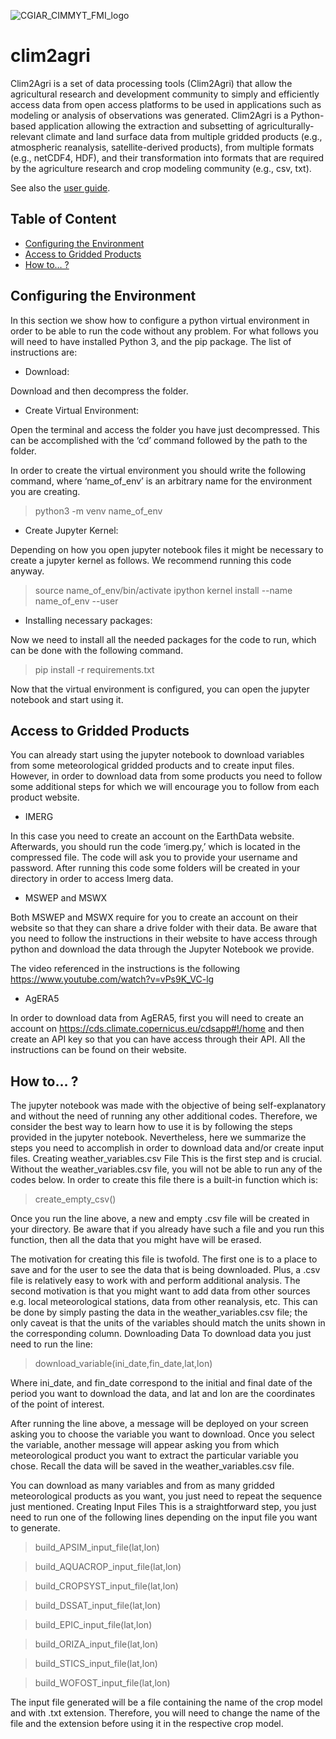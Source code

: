 ![CGIAR_CIMMYT_FMI_logo](https://github.com/ForesightInitiative/clim2agri/assets/14908724/db00109f-b3d7-40e5-876b-036bed3cfb86)

# clim2agri
Clim2Agri is a set of data processing tools (Clim2Agri) that allow the agricultural research and development community to simply and efficiently access data from open access platforms to be used in applications such as modeling or analysis of observations was generated. Clim2Agri is a Python-based application allowing the extraction and subsetting of agriculturally-relevant climate and land surface data from multiple gridded products (e.g., atmospheric reanalysis, satellite-derived products), from multiple formats (e.g., netCDF4, HDF), and their transformation into formats that are required by the agriculture research and crop modeling community (e.g., csv, txt).

See also the [user guide](https://github.com/ForesightInitiative/clim2agri/blob/main/Clim2Agri_Report.pdf).

## Table of Content

- [Configuring the Environment](#configuring-the-environment)
- [Access to Gridded Products](#access-to-gridded-products)
- [How to… ?](#how-to-)


##  Configuring the Environment 

In this section we show how to configure a python virtual environment in order to be able to run the code without any problem. For what follows you will need to have installed Python 3, and the pip package. The list of instructions are:

* Download:

Download and then decompress the folder.

* Create Virtual Environment:
  
Open the terminal and access the folder you have just decompressed. This can be accomplished with the ‘cd’ command followed by the path to the folder.

In order to create the virtual environment you should write the following command, where ‘name_of_env’ is an arbitrary name for the environment you are creating.

> python3 -m venv name_of_env

* Create Jupyter Kernel:
  
Depending on how you open jupyter notebook files it might be necessary to create a jupyter kernel as follows. We recommend running this code anyway.

> source name_of_env/bin/activate
> ipython kernel install --name name_of_env --user

* Installing necessary packages:
  
 Now we need to install all the needed packages for the code to run, which can be done with the following command.

> pip install -r requirements.txt

Now that the virtual environment is configured, you can open the jupyter notebook and start using it.

## Access to Gridded Products

You can already start using the jupyter notebook to download variables from some meteorological gridded products and to create input files. However, in order to download data from some products you need to follow some additional steps for which we will encourage you to follow from each product website.

* IMERG
  
In this case you need to create an account on the EarthData website. Afterwards, you should run the code ‘imerg.py,’ which is located in the compressed file. The code will ask you to provide your username and password. After running this code some folders will be created in your directory in order to access Imerg data.

* MSWEP and MSWX
  
Both MSWEP and MSWX require for you to create an account on their website so that they can share a drive folder with their data. Be aware that you need to follow the instructions in their website to have access through python and download the data through the Jupyter Notebook we provide.

The video referenced in the instructions is the following https://www.youtube.com/watch?v=vPs9K_VC-lg 

* AgERA5

In order to download data from AgERA5, first you will need to create an account on https://cds.climate.copernicus.eu/cdsapp#!/home and then create an API key so that you can have access through their API. All the instructions can be found on their website.


## How to… ? 

The jupyter notebook was made with the objective of being self-explanatory and without the need of running any other additional codes. Therefore, we consider the best way to learn how to use it is by following the steps provided in the jupyter notebook. Nevertheless, here we summarize the steps you need to accomplish in order to download data and/or create input files.
Creating weather_variables.csv File
This is the first step and is crucial. Without the weather_variables.csv file, you will not be able to run any of the codes below. In order to create this file there is a built-in function which is:

> create_empty_csv()

Once you run the line above, a new and empty .csv file will be created in your directory. Be aware that if you already have such a file and you run this function, then all the data that you might have will be erased.

The motivation for creating this file is twofold. The first one is to a place to save and for the user to see the data that is being downloaded. Plus, a .csv file is relatively easy to work with and perform additional analysis. The second motivation is that you might want to add data from other sources e.g. local meteorological stations, data from other reanalysis, etc. This can be done by simply pasting the data in the weather_variables.csv file; the only caveat is that the units of the variables should match the units shown in the corresponding column.
Downloading Data
To download data you just need to run the line:

> download_variable(ini_date,fin_date,lat,lon)

Where ini_date, and fin_date correspond to the initial and final date of the period you want to download the data, and lat and lon are the coordinates of the point of interest. 

After running the line above, a message will be deployed on your screen asking you to choose the variable you want to download. Once you select the variable, another message will appear asking you from which meteorological product you want to extract the particular variable you chose. Recall the data will be saved in the weather_variables.csv file.

You can download as many variables and from as many gridded meteorological products as you want, you just need to repeat the sequence just mentioned.
Creating Input Files
This is a straightforward step, you just need to run one of the following lines depending on the input file you want to generate. 

> build_APSIM_input_file(lat,lon)

> build_AQUACROP_input_file(lat,lon)

> build_CROPSYST_input_file(lat,lon)

> build_DSSAT_input_file(lat,lon)

> build_EPIC_input_file(lat,lon)

> build_ORIZA_input_file(lat,lon)

> build_STICS_input_file(lat,lon)

> build_WOFOST_input_file(lat,lon)

The input file generated will be a file containing the name of the crop model and with .txt extension. Therefore, you will need to change the name of the file and the extension before using it in the respective crop model.
